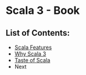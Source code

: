 # Scala 3 - Book

## List of Contents:

- [Scala Features](./notes/scala-features.md)
- [Why Scala 3](./notes/why-scala-3.md)
- [Taste of Scala](./notes/taste-of-scala.md)
- Next
